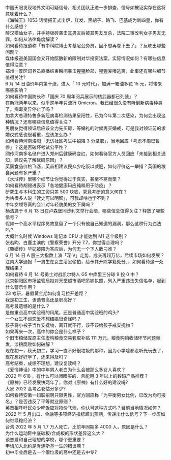 中国天眼发现地外文明可疑信号，相关团队正进一步排查，信号如被证实存在这将意味着什么？  
《海贼王》1053 话情报正式出炉，红发、黑胡子、路飞、巴基成为新四皇，你有什么感想？  
醉汉搭讪女子，并手持板砖袭击其男友后被其男友反杀，法院二审改判女子男友无罪，如何从法律角度解读？  
如何看待报道称「有中科院博士考基层公务员，因不想再卷下去了」？反映出哪些问题？  
媒体报道美国国会又开始酝酿新的限制对华投资法案，实际情况如何？有哪些信息值得注意？  
郑州一景区饲养员直播结束瞬间暴击猩猩脸部，猩猩哀嚎逃离，此事还有哪些细节值得关注?  
6 月 14 日油价年内第十涨，进入「 10 元时代」，加满一箱油多花 15 元，将带来哪些影响？  
如何看待中国防长称「国庆 70 周年阅兵展示的核武器都已列装」？  
在新冠两年以来，似乎这半年只流行 Omicron，我已经很久没有听到新病毒种类了。病毒变异停止了吗？  
加拿大总理特鲁多新冠病毒检测结果呈阳性，已为今年第二次感染，为何会出现这种情况？还有哪些信息值得关注？  
男朋友觉得领证后应该全力先买房，等婚礼的时候再买婚戒，可是我对领证前的求婚仪式感也很看重，应该怎么办？  
如何看待河南洛阳「无访社区考生中招降 3 分录取」，当地回应「考虑不周已暂停」？这是否破坏考试公平性？  
网传河南多名储户进入郑州后健康码变红，如何看待官方人员回应「未接到相关通知，建议先了解赋码原因」？  
英国食品价格飞涨，英首相建议民众少吃饭以减肥，如何评价这一举措？英国的粮食问题有多严重？  
《水浒传》里哪个细节让你觉得过于真实，甚至不寒而栗？  
如何看待胡锡进表示「各地健康码应纯粹用于防疫」？  
研究生与本科生的工资只差 500 块钱，究竟考研的意义何在？  
为啥很多人说「读史可以明智」，可我却啥也学不到？  
中年女领导真的会针对年轻貌美的女下属吗？  
杨洁篪于 6 月 13 日在卢森堡同沙利文举行会晤，哪些信息值得关注？释放了哪些信号？  
假如一个高水平程序员故意留了一个只有他自己知道的漏洞，那么这种行为违法吗？  
大概什么时候 Windows 笔记本 CPU 才能达到 M1 这个级别？  
张若昀、白鹿主演的《警察荣誉》开分 7.7，你觉得合理吗？  
《甄嬛传》华妃被降为答应后，为何无一个下人敢刁难？  
6 月 14 日 A 股三大指数上演「深 V」走势，成交再超万亿，后续市场如何发展？  
江南大学通报「一男生在女生浴室偷拍，给予其开除学籍处分」，如何看待这一处理结果？  
如何看待 6 月 14 号勇士对战凯尔特人 G5 中库里三分球 9 投 0 中？  
北京朝阳区市场监管局拟对天堂超市酒吧吊销执照，列入严重违法失信名单，起到什么警示作用？  
23 考研，暑假黄金期如何复习拉开差距？  
我是初三生，该选普高还是职高好？  
高考最遗憾的是什么？  
是做重点高中实验班的凤尾，还是普通高中实验班的鸡头?  
一个女生不谈恋爱不想结婚很奇怪吗？  
孩子将小被子当作安抚物，离开就不行，该不该给孩子戒安抚物？  
如果再来一次，高中的你会是什么样子？  
个旧市粮储库原主任虚构粮食交易套取补贴 111 万元，粮食购销收储环节问题频发，涉粮腐败如何破解？  
现在初一，秋天初二，学习一直不好很垃圾的那种，因为小学啥都没听光玩去了，现在想好好学了，还来得及吗？  
高考结束，成绩不理想，建议复读吗？  
《爱情神话》中的中年男人老白为什么会被那么多女人喜欢？  
2022 年 618 ，有什么可以闭眼买的、且能用 3 年以上的数码产品推荐？  
《原神》已经发展快两年了，你对《原神》有什么好的建议吗?  
大家 2022 高考乙卷估分多少?  
如何看待安徽一妇联招聘只限男性，官方回应称「为平衡男女比例，已改为均可报名」？是否违反了平等就业原则？  
英首相呼吁民众少吃饭应对物价飞涨，你认可这种方式吗？目前当地情况如何？  
2022 年 5 月出口、金融等多项经济指标超出预期，传递出什么信号？下一步须如何继续稳经济？  
台湾 2022 年 5 月 1.7 万人死亡，比前年同期多 4000 人，原因是什么？  
为什么运动鞋中底碳板/合成板的形状差异这么大？  
谈恋爱和自己理想的学校，哪个更重要？  
申请加入北约是泽连斯基一生的错误嘛？  
初中毕业后是去一个很垃圾的高中还是去中专?  
